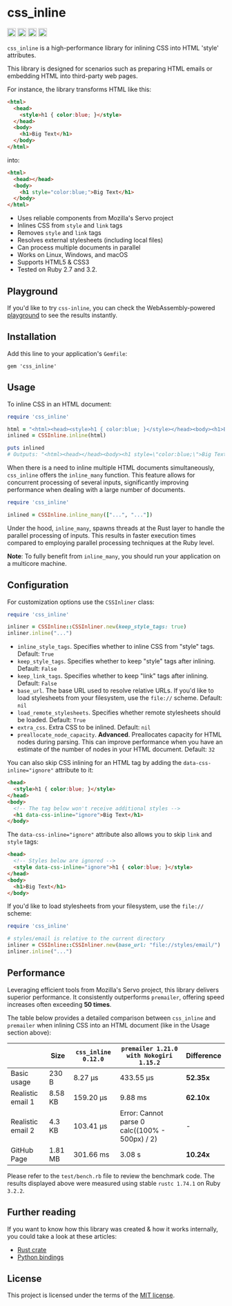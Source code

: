 # css_inline

[<img alt="build status" src="https://img.shields.io/github/actions/workflow/status/Stranger6667/css-inline/build.yml?style=flat-square&labelColor=555555&logo=github" height="20">](https://github.com/Stranger6667/css-inline/actions/workflows/build.yml)
[<img alt="ruby gems" src="https://img.shields.io/gem/v/css_inline?logo=ruby&style=flat-square" height="20">](https://rubygems.org/gems/css_inline)
[<img alt="codecov.io" src="https://img.shields.io/codecov/c/gh/Stranger6667/css-inline?logo=codecov&style=flat-square&token=tOzvV4kDY0" height="20">](https://app.codecov.io/github/Stranger6667/css-inline)
[<img alt="gitter" src="https://img.shields.io/gitter/room/Stranger6667/css-inline?style=flat-square" height="20">](https://gitter.im/Stranger6667/css-inline)

`css_inline` is a high-performance library for inlining CSS into HTML 'style' attributes.

This library is designed for scenarios such as preparing HTML emails or embedding HTML into third-party web pages.

For instance, the library transforms HTML like this:

```html
<html>
  <head>
    <style>h1 { color:blue; }</style>
  </head>
  <body>
    <h1>Big Text</h1>
  </body>
</html>
```

into:

```html
<html>
  <head></head>
  <body>
    <h1 style="color:blue;">Big Text</h1>
  </body>
</html>
```

- Uses reliable components from Mozilla's Servo project
- Inlines CSS from `style` and `link` tags
- Removes `style` and `link` tags
- Resolves external stylesheets (including local files)
- Can process multiple documents in parallel
- Works on Linux, Windows, and macOS
- Supports HTML5 & CSS3
- Tested on Ruby 2.7 and 3.2.

## Playground

If you'd like to try `css-inline`, you can check the WebAssembly-powered [playground](https://css-inline.org/) to see the results instantly.

## Installation

Add this line to your application's `Gemfile`:

```
gem 'css_inline'
```

## Usage

To inline CSS in an HTML document:

```ruby
require 'css_inline'

html = "<html><head><style>h1 { color:blue; }</style></head><body><h1>Big Text</h1></body></html>"
inlined = CSSInline.inline(html)

puts inlined
# Outputs: "<html><head></head><body><h1 style=\"color:blue;\">Big Text</h1></body></html>"
```

When there is a need to inline multiple HTML documents simultaneously, `css_inline` offers the `inline_many` function.
This feature allows for concurrent processing of several inputs, significantly improving performance when dealing with a large number of documents.

```ruby
require 'css_inline'

inlined = CSSInline.inline_many(["...", "..."])
```

Under the hood, `inline_many`, spawns threads at the Rust layer to handle the parallel processing of inputs.
This results in faster execution times compared to employing parallel processing techniques at the Ruby level.

**Note**: To fully benefit from `inline_many`, you should run your application on a multicore machine.

## Configuration

For customization options use the `CSSInliner` class:

```ruby
require 'css_inline'

inliner = CSSInline::CSSInliner.new(keep_style_tags: true)
inliner.inline("...")
```

- `inline_style_tags`. Specifies whether to inline CSS from "style" tags. Default: `True`
- `keep_style_tags`. Specifies whether to keep "style" tags after inlining. Default: `False`
- `keep_link_tags`. Specifies whether to keep "link" tags after inlining. Default: `False`
- `base_url`. The base URL used to resolve relative URLs. If you'd like to load stylesheets from your filesystem, use the `file://` scheme. Default: `nil`
- `load_remote_stylesheets`. Specifies whether remote stylesheets should be loaded. Default: `True`
- `extra_css`. Extra CSS to be inlined. Default: `nil`
- `preallocate_node_capacity`. **Advanced**. Preallocates capacity for HTML nodes during parsing. This can improve performance when you have an estimate of the number of nodes in your HTML document. Default: `32`

You can also skip CSS inlining for an HTML tag by adding the `data-css-inline="ignore"` attribute to it:

```html
<head>
  <style>h1 { color:blue; }</style>
</head>
<body>
  <!-- The tag below won't receive additional styles -->
  <h1 data-css-inline="ignore">Big Text</h1>
</body>
```

The `data-css-inline="ignore"` attribute also allows you to skip `link` and `style` tags:

```html
<head>
  <!-- Styles below are ignored -->
  <style data-css-inline="ignore">h1 { color:blue; }</style>
</head>
<body>
  <h1>Big Text</h1>
</body>
```

If you'd like to load stylesheets from your filesystem, use the `file://` scheme:

```ruby
require 'css_inline'

# styles/email is relative to the current directory
inliner = CSSInline::CSSInliner.new(base_url: "file://styles/email/")
inliner.inline("...")
```

## Performance

Leveraging efficient tools from Mozilla's Servo project, this library delivers superior performance.
It consistently outperforms `premailer`, offering speed increases often exceeding **50 times**.

The table below provides a detailed comparison between `css_inline` and `premailer` when inlining CSS into an HTML document (like in the Usage section above):

|                   | Size    | `css_inline 0.12.0` | `premailer 1.21.0 with Nokogiri 1.15.2`        | Difference |
|-------------------|---------|---------------------|------------------------------------------------|------------|
| Basic usage       | 230 B   | 8.27 µs             | 433.55 µs                                      | **52.35x** |
| Realistic email 1 | 8.58 KB | 159.20 µs           | 9.88 ms                                        | **62.10x** |
| Realistic email 2 | 4.3 KB  | 103.41 µs           | Error: Cannot parse 0 calc((100% - 500px) / 2) | -          |
| GitHub Page       | 1.81 MB | 301.66 ms           | 3.08 s                                         | **10.24x** |

Please refer to the `test/bench.rb` file to review the benchmark code.
The results displayed above were measured using stable `rustc 1.74.1` on Ruby `3.2.2`.

## Further reading

If you want to know how this library was created & how it works internally, you could take a look at these articles:

- [Rust crate](https://dygalo.dev/blog/rust-for-a-pythonista-2/)
- [Python bindings](https://dygalo.dev/blog/rust-for-a-pythonista-3/)

## License

This project is licensed under the terms of the [MIT license](https://opensource.org/licenses/MIT).
